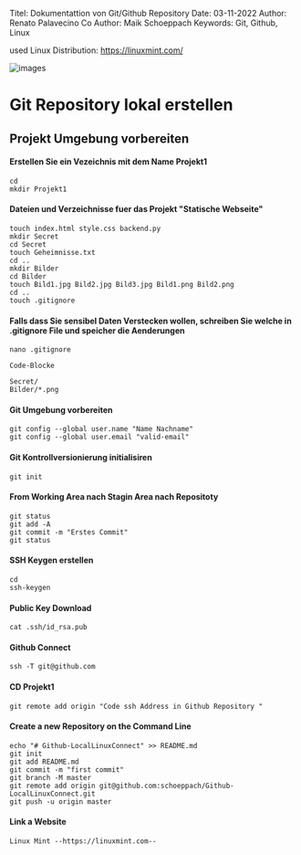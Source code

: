Titel:      Dokumentattion von Git/Github Repository
Date:       03-11-2022
Author:     Renato Palavecino
Co Author:  Maik Schoeppach
Keywords:   Git, Github, Linux


used Linux Distribution:   https://linuxmint.com/

![images](https://user-images.githubusercontent.com/105228669/199946392-92c864f2-0e1b-47ea-850f-92cb5f4f53a9.jpeg)

# Git Repository lokal erstellen

## Projekt Umgebung vorbereiten

#### Erstellen Sie ein Vezeichnis mit dem Name Projekt1

    cd
    mkdir Projekt1

#### Dateien und Verzeichnisse fuer das Projekt "Statische Webseite"

    touch index.html style.css backend.py 
    mkdir Secret
    cd Secret
    touch Geheimnisse.txt
    cd ..
    mkdir Bilder
    cd Bilder
    touch Bild1.jpg Bild2.jpg Bild3.jpg Bild1.png Bild2.png
    cd ..
    touch .gitignore

#### Falls dass Sie sensibel Daten Verstecken wollen, schreiben Sie welche in .gitignore File und speicher die Aenderungen

    nano .gitignore

    Code-Blocke

    Secret/
    Bilder/*.png

#### Git Umgebung vorbereiten

    git config --global user.name "Name Nachname"
    git config --global user.email "valid-email"

#### Git Kontrollversionierung initialisiren

    git init

#### From Working Area nach Stagin Area nach Repositoty

    git status
    git add -A
    git commit -m "Erstes Commit"
    git status

#### SSH Keygen erstellen

    cd
    ssh-keygen
    
#### Public Key Download
    
    cat .ssh/id_rsa.pub

#### Github Connect

    ssh -T git@github.com

#### CD Projekt1

    git remote add origin "Code ssh Address in Github Repository "

#### Create a new Repository on the Command Line
    
    echo "# Github-LocalLinuxConnect" >> README.md
    git init
    git add README.md
    git commit -m "first commit"
    git branch -M master
    git remote add origin git@github.com:schoeppach/Github-LocalLinuxConnect.git
    git push -u origin master
    
#### Link a Website

    Linux Mint --https://linuxmint.com--










